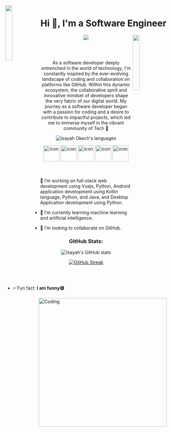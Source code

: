 <img align="left" src="https://user-images.githubusercontent.com/65187002/144930161-2f783401-8d27-4fdf-a2f7-cc0ba32f1f1f.gif" width="21%" style="display:inline;">
<h1 align="center">Hi 👋, I'm a Software Engineer </h1>
<img align="right" src="https://user-images.githubusercontent.com/65187002/144930161-2f783401-8d27-4fdf-a2f7-cc0ba32f1f1f.gif" width="21%" style="display:inline;">
<p align="center">
  <a href="https://github.com/Ratheshan03/readme-typing-svg">
    <img src="https://readme-typing-svg.herokuapp.com?lines=Sofware+Developer+Graduate;Full+Stack+Software+Developer;Technology%20|%20AI%20|%20ML%20Enthusiast;Aspiring+Learner&center=true&width=500&height=50">
  </a>
</p>
<br><br>

<p align="center">
  As a software developer deeply entrenched in the world of technology, I'm constantly inspired by the ever-evolving landscape of coding and collaboration on platforms like GitHub. Within this dynamic ecosystem, the collaborative spirit and innovative mindset of developers shape the very fabric of our digital world. My journey as a software developer began with a passion for coding and a desire to contribute to impactful projects, which led me to immerse myself in the vibrant community of Tech 🚀
</p>

<p align="center"> 
  <img src="https://img.shields.io/badge/Languages-Python | Java | PHP | vuejs-green.svg" alt="isayah Okech's languages" />
</p>

<div align="center">
  <img src="https://techstack-generator.vercel.app/java-icon.svg" alt="icon" width="50" height="50" />
  <img src="https://techstack-generator.vercel.app/python-icon.svg" alt="icon" width="50" height="50" />
  <img src="https://techstack-generator.vercel.app/ts-icon.svg" alt="icon" width="50" height="50" />
  <img src="https://techstack-generator.vercel.app/js-icon.svg" alt="icon" width="50" height="50" />
  <img src="https://techstack-generator.vercel.app/mysql-icon.svg" alt="icon" width="50" height="50" />
</div>

<img align="right" alt="Coding" width="400" src="https://user-images.githubusercontent.com/74038190/229223263-cf2e4b07-2615-4f87-9c38-e37600f8381a.gif">
<br><br>

👀 I’m working on full-stack web development using Vuejs, Python, Android application development using Kotlin language, Python, and Java, and Desktop Application development using Python.

- 🌱 I’m currently learning machine learning and artificial intelligence.

- 💞️ I’m looking to collaborate on GitHub.

<h3 align="center">GitHub Stats:</h3>
<div align="center">
 
  ![Isayah's GitHub stats](https://github-readme-stats.vercel.app/api?username=isaiah279&theme=midnightred&show_icons=true&show=reviews,prs_merged,prs_merged_percentage&hide=contribs,issues)
  
  [![GitHub Streak](https://streak-stats.demolab.com/?user=isaiah279&theme=midnight-purple)](https://git.io/streak-stats)

</div>

<br><br>


- ⚡ Fun fact: **I am funny😅**

